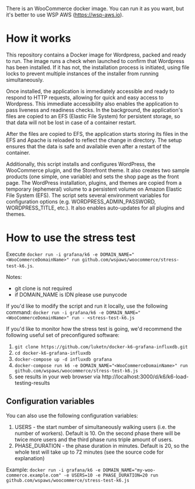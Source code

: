 There is an WooCommerce docker image.  You can run it as you want, but it's better to use WSP AWS (https://wsp-aws.io).
# How it works

This repository contains a Docker image for Wordpress, packed and ready to run. The image runs a check when launched to confirm that Wordpress has been installed. If it has not, the installation process is initiated, using file locks to prevent multiple instances of the installer from running simultaneously.

Once installed, the application is immediately accessible and ready to respond to HTTP requests, allowing for quick and easy access to Wordpress. This immediate accessibility also enables the application to pass liveness and readiness checks. In the background, the application's files are copied to an EFS (Elastic File System) for persistent storage, so that data will not be lost in case of a container restart.

After the files are copied to EFS, the application starts storing its files in the EFS and Apache is reloaded to reflect the change in directory. The setup ensures that the data is safe and available even after a restart of the container.

Additionally, this script installs and configures WordPress, the WooCommerce plugin, and the Storefront theme. It also creates two sample products (one simple, one variable) and sets the shop page as the front page. The WordPress installation, plugins, and themes are copied from a temporary (ephemeral) volume to a persistent volume on Amazon Elastic File System (EFS). The script sets several environment variables for configuration options (e.g. WORDPRESS_ADMIN_PASSWORD, WORDPRESS_TITLE, etc.). It also enables auto-updates for all plugins and themes.

# How to use the stress test

Execute `docker run -i grafana/k6 -e DOMAIN_NAME="<WooCommerceDomainName>" run github.com/wspaws/woocommerce/stress-test-k6.js`.

Notes:
* git clone is not required
* if DOMAIN_NAME is IDN please use punycode

If you'd like to modify the script and run it locally, use the following command: `docker run -i grafana/k6 -e DOMAIN_NAME="<WooCommerceDomainName>" run - <stress-test-k6.js`

If you'd like to monitor how the stress test is going, we'd recommend the following useful set of preconfigured software:
1. `git clone https://github.com/luketn/docker-k6-grafana-influxdb.git`
1. `cd docker-k6-grafana-influxdb`
1. `docker-compose up -d influxdb grafana`
1. `docker-compose run k6 -e DOMAIN_NAME="<WooCommerceDomainName>" run github.com/wspaws/woocommerce/stress-test-k6.js`
1. see results in your web browser via http://localhost:3000/d/k6/k6-load-testing-results

## Configuration variables
You can also use the following configuration variables:
1. USERS - the start number of simultaneously walking users (i.e. the number of workers).  Default is 10.  On the second phase there will be twice more users and the third phase runs triple amount of users.
1. PHASE_DURATION - the phase duration in minutes.  Default is 20, so the whole test will take up to 72 minutes (see the source code for explanation)

Example: `docker run -i grafana/k6 -e DOMAIN_NAME="my-woo-commerce.example.com" -e USERS=10 -e PHASE_DURATION=20 run github.com/wspaws/woocommerce/stress-test-k6.js`

